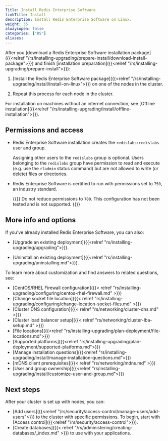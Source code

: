 ```yaml
---
Title: Install Redis Enterprise Software
linkTitle: Install
description: Install Redis Enterprise Software on Linux.
weight: 35
alwaysopen: false
categories: ["RS"]
aliases: 
---
```


After you [download a Redis Enterprise Software installation package]({{<relref "/rs/installing-upgrading/prepare-install/download-install-package">}}) and finish [installation preparation]({{<relref "/rs/installing-upgrading/prepare-install">}}):

1. [Install the Redis Enterprise Software package]({{<relref "/rs/installing-upgrading/install/install-on-linux">}}) on one of the nodes in the cluster.

1. Repeat this process for each node in the cluster.

For installation on machines without an internet connection, see [Offline installation]({{<relref "/rs/installing-upgrading/install/offline-installation">}}).

## Permissions and access

- Redis Enterprise Software installation creates the `redislabs:redislabs` user and group. 

    Assigning other users to the `redislabs` group is optional. Users belonging to the `redislabs` group have permission to read and execute (e.g. use the `rladmin` status command) but are not allowed to write (or delete) files or directories.

- Redis Enterprise Software is certified to run with permissions set to `750`, an industry standard.

    {{<warning>}}
Do not reduce permissions to `700`. This configuration has not been tested and is not supported.
    {{</warning>}}

## More info and options

If you've already installed Redis Enterprise Software, you can also:

- [Upgrade an existing deployment]({{<relref "rs/installing-upgrading/upgrading">}}).

- [Uninstall an existing deployment]({{<relref "rs/installing-upgrading/uninstalling.md">}}).

To learn more about customization and find answers to related questions, see:

- [CentOS/RHEL Firewall configuration]({{< relref "rs/installing-upgrading/configuring/centos-rhel-firewall.md" >}})
- [Change socket file location]({{< relref "rs/installing-upgrading/configuring/change-location-socket-files.md" >}})
- [Cluster DNS configuration]({{< relref "rs/networking/cluster-dns.md" >}})
- [Cluster load balancer setup]({{< relref "rs/networking/cluster-lba-setup.md" >}})
- [File locations]({{<relref "rs/installing-upgrading/plan-deployment/file-locations.md">}})
- [Supported platforms]({{<relref "rs/installing-upgrading/plan-deployment/supported-platforms.md">}})
- [Manage installation questions]({{<relref "rs/installing-upgrading/install/manage-installation-questions.md">}})
- [mDNS client prerequisites]({{< relref "rs/networking/mdns.md" >}})
- [User and group ownership]({{<relref "rs/installing-upgrading/install/customize-user-and-group.md">}})

## Next steps

After your cluster is set up with nodes, you can:

- [Add users]({{<relref "/rs/security/access-control/manage-users/add-users">}}) to the cluster with specific permissions.  To begin, start with [Access control]({{<relref "/rs/security/access-control">}}).
- [Create databases]({{< relref "/rs/administering/creating-databases/_index.md" >}}) to use with your applications.


